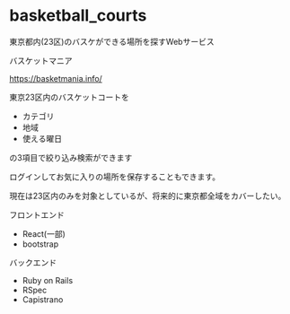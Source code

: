 # basketball_courts

東京都内(23区)のバスケができる場所を探すWebサービス

バスケットマニア

https://basketmania.info/

東京23区内のバスケットコートを
- カテゴリ
- 地域
- 使える曜日

の3項目で絞り込み検索ができます

ログインしてお気に入りの場所を保存することもできます。

現在は23区内のみを対象としているが、将来的に東京都全域をカバーしたい。

フロントエンド
- React(一部)
- bootstrap

バックエンド
- Ruby on Rails
- RSpec
- Capistrano
